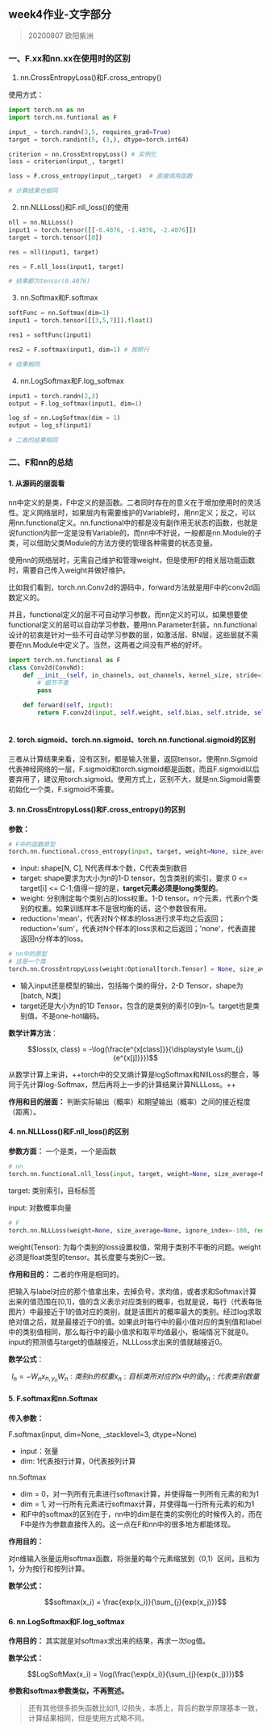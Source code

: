 ## week4作业-文字部分
> 20200807 欧阳紫洲

### 一、F.xx和nn.xx在使用时的区别

1. nn.CrossEntropyLoss()和F.cross_entropy()

使用方式：
```Python
import torch.nn as nn
import torch.nn.funtional as F

input_ = torch.randn(3,5, requires_grad=True)
target = torch.randint(5, (3,), dtype=torch.int64)

criterion = nn.CrossEntropyLoss() # 实例化
loss = criterion(input_, target)

loss = F.cross_entropy(input_,target)  # 直接调用函数

# 计算结果也相同
```

2. nn.NLLLoss()和F.nll_loss()的使用
```Python
nll = nn.NLLLoss()
input1 = torch.tensor([[-0.4076, -1.4076, -2.4076]])
target = torch.tensor([0])

res = nll(input1, target)

res = F.nll_loss(input1, target)

# 结果都为tensor(0.4076)

```

3. nn.Softmax和F.softmax
```Python
softFunc = nn.Softmax(dim=1)
input1 = torch.tensor([[3,5,7]]).float()

res1 = softFunc(input1)

res2 = F.softmax(input1, dim=1) # 按照行

# 结果相同

```


4. nn.LogSoftmax和F.log_softmax
```Python
input1 = torch.randn(2,3)
output = F.log_softmax(input1, dim=1)

log_sf = nn.LogSoftmax(dim = 1)
output = log_sf(input1)

# 二者的结果相同
```

### 二、F和nn的总结

#### 1. 从源码的层面看

nn中定义的是类，F中定义的是函数。二者同时存在的意义在于增加使用时的灵活性。定义网络层时，如果层内有需要维护的Variable时，用nn定义；反之，可以用nn.functional定义。nn.functional中的都是没有副作用无状态的函数，也就是说function内部一定是没有Variable的，而nn中不好说，一般都是nn.Module的子类，可以借助父类Module的方法方便的管理各种需要的状态变量。

使用nn的网络层时，无需自己维护和管理weight，但是使用F的相关层功能函数时，需要自己传入weight并做好维护。

比如我们看到，torch.nn.Conv2d的源码中，forward方法就是用F中的conv2d函数定义的。

并且，functional定义的层不可自动学习参数，而nn定义的可以，如果想要使functional定义的层可以自动学习参数，要用nn.Parameter封装，nn.functional设计的初衷是针对一些不可自动学习参数的层，如激活层、BN层，这些层就不需要在nn.Module中定义了。当然，这两者之间没有严格的好坏。

```Python
import torch.nn.functional as F
class Conv2d(ConvNd):
    def __init__(self, in_channels, out_channels, kernel_size, stride=1):
        # 细节不表
        pass
    
    def forward(self, input):
        return F.conv2d(input, self.weight, self.bias, self.stride, self.padding, self.dilation, self.groups)
        
```

#### 2. torch.sigmoid、torch.nn.sigmoid、torch.nn.functional.sigmoid的区别

三者从计算结果来看，没有区别，都是输入张量，返回tensor。使用nn.Sigmoid代表神经网络的一层，F.sigmoid和torch.sigmoid都是函数，而且F.sigmoid以后要弃用了，建议用torch.sigmoid。使用方式上，区别不大，就是nn.Sigmoid需要初始化一个类，F.sigmoid不需要。

#### 3. nn.CrossEntropyLoss()和F.cross_entropy()的区别

**参数：**
```Python
# F中的函数原型
torch.nn.functional.cross_entropy(input, target, weight=None, size_average=None, ignore_index=-100, reduce=None, reduction='mean')
```

* input: shape[N, C], N代表样本个数，C代表类别数目
* target: shape要求为大小为n的1-D tensor，包含类别的索引，要求 0 <= target[i] <= C-1;值得一提的是，**target元素必须是long类型的**。
* weight: 分别制定每个类别占的loss权重。1-D tensor。n个元素，代表n个类别的权重。如果训练样本不是很均衡的话，这个参数很有用。
* reduction='mean'，代表对N个样本的loss进行求平均之后返回；reduction='sum'，代表对N个样本的loss求和之后返回；'none'，代表直接返回n分样本的loss。

```Python
# nn中的原型
# 这是一个类
torch.nn.CrossEntropyLoss(weight:Optional[torch.Tensor] = None, size_average = None, ignore_index: int = -100, reduce = None, reduction: str = 'mean')
```

* 输入input还是模型的输出，包括每个类的得分，2-D Tensor，shape为[batch, N类]
* target还是大小为n的1D Tensor，包含的是类别的索引0到n-1。target也是类别值，不是one-hot编码。

**数学计算方法**：

```math
loss(x, class) = -\log(\frac{e^{x[class]}}{\displaystyle \sum_{j}{e^{x[j]}}})
```
从数学计算上来讲，++torch中的交叉熵计算是logSoftmax和NllLoss的整合，等同于先计算log-Softmax，然后再将上一步的计算结果计算NLLLoss。++


**作用和目的层面：**
判断实际输出（概率）和期望输出（概率）之间的接近程度（距离）。


#### 4. nn.NLLLoss()和F.nll_loss()的区别

**参数方面：** 一个是类，一个是函数
```Python
# nn
torch.nn.functional.nll_loss(input, target, weight=None, size_average=None, ignore_index=-100, reduce=None, reduction='mean')
```
target: 类别索引，目标标签

input: 对数概率向量

```Python
# F
torch.nn.NLLLoss(weight=None, size_average=None, ignore_index=-100, reduce=None, reduction='elementwise_mean')
```
weight(Tensor): 为每个类别的loss设置权值，常用于类别不平衡的问题。weight必须是float类型的tensor。其长度要与类别C一致。

**作用和目的：** 
二者的作用是相同的。

把输入与label对应的那个值拿出来，去掉负号，求均值，或者求和Softmax计算出来的值范围在[0,1]，值的含义表示对应类别的概率，也就是说，每行（代表每张图片）中最接近于1的值对应的类别，就是该图片的概率最大的类别。经过log求取绝对值之后，就是最接近于0的值。如果此时每行中的最小值对应的类别值和label中的类别值相同，那么每行中的最小值求和取平均值最小，极端情况下就是0。input的预测值与target的值越接近，NLLLoss求出来的值就越接近0。

**数学公式**：

```math
l_n = -W_{n}x_{n,y_n}

W_n: 类别n的权重 

x_n: 目标类所对应的x中的值

y_n: 代表类别数量
```


#### 5. F.softmax和nn.Softmax

**传入参数：** 

F.softmax(input, dim=None, _stacklevel=3, dtype=None)

* input：张量
* dim: 1代表按行计算，0代表按列计算

nn.Softmax
* dim = 0，对一列所有元素进行softmax计算，并使得每一列所有元素的和为1
* dim = 1, 对一行所有元素进行softmax计算，并使得每一行所有元素的和为1
* 和F中的softmax的区别在于，nn中的dim是在类的实例化的时候传入的，而在F中是作为参数直接传入的。这一点在F和nn中的很多地方都能体现。

**作用目的：**

对n维输入张量运用softmax函数，将张量的每个元素缩放到（0,1）区间，且和为1，分为按行和按列计算。

**数学公式：**

```math
softmax(x_i) = \frac{exp(x_i)}{\sum_{j}{exp(x_j)}}
```


#### 6. nn.LogSoftmax和F.log_softmax


**作用目的：** 其实就是对softmax求出来的结果，再求一次log值。

**数学公式：**

```math
LogSoftMax(x_i) = \log(\frac{\exp(x_i)}{\sum_{j}{exp(x_j)}})
```

**参数和softmax参数类似，不再赘述。**


> 还有其他很多损失函数比如l1, l2损失，本质上，背后的数学原理基本一致，计算结果相同，但是使用方式略不同。